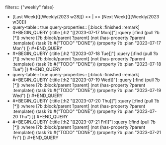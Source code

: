 filters:: {"weekly" false}

- [Last Week]([[Weekly/2023 w28]]) << | >> [Next Week]([[Weekly/2023 w30]])
- query-table:: true
  query-properties:: [:block :finished :remark]
  #+BEGIN_QUERY
  {:title [:h2 "[[2023-07-17 Mon]]"]
  :query [:find (pull ?b [*])
       :where
       [?b :block/parent ?parent]
       (not (has-property ?parent :template))
       (task ?b #{"TODO" "DONE"})
       (property ?b :plan "2023-07-17 Mon")
  ]}
  #+END_QUERY
- #+BEGIN_QUERY
  {:title [:h2 "[[2023-07-18 Tue]]"]
  :query [:find (pull ?b [*])
       :where
       [?b :block/parent ?parent]
       (not (has-property ?parent :template))
       (task ?b #{"TODO" "DONE"})
       (property ?b :plan "2023-07-18 Tue")
  ]}
  #+END_QUERY
- query-table:: true
  query-properties:: [:block :finished :remark]
  #+BEGIN_QUERY
  {:title [:h2 "[[2023-07-19 Wed]]"]
  :query [:find (pull ?b [*])
       :where
       [?b :block/parent ?parent]
       (not (has-property ?parent :template))
       (task ?b #{"TODO" "DONE"})
       (property ?b :plan "2023-07-19 Wed")
  ]}
  #+END_QUERY
- #+BEGIN_QUERY
  {:title [:h2 "[[2023-07-20 Thu]]"]
  :query [:find (pull ?b [*])
       :where
       [?b :block/parent ?parent]
       (not (has-property ?parent :template))
       (task ?b #{"TODO" "DONE"})
       (property ?b :plan "2023-07-20 Thu")
  ]}
  #+END_QUERY
- #+BEGIN_QUERY
  {:title [:h2 "[[2023-07-21 Fri]]"]
  :query [:find (pull ?b [*])
       :where
       [?b :block/parent ?parent]
       (not (has-property ?parent :template))
       (task ?b #{"TODO" "DONE"})
       (property ?b :plan "2023-07-21 Fri")
  ]}
  #+END_QUERY